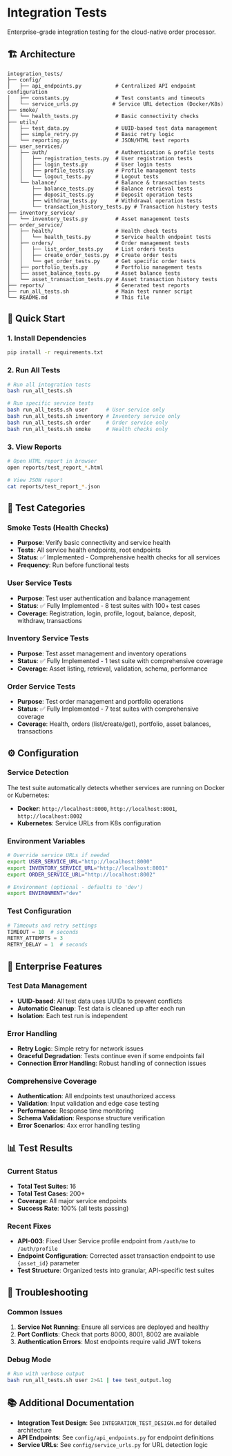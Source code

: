 # Integration Tests

Enterprise-grade integration testing for the cloud-native order processor.

## 🏗️ Architecture

```
integration_tests/
├── config/
│   ├── api_endpoints.py           # Centralized API endpoint configuration
│   ├── constants.py               # Test constants and timeouts
│   └── service_urls.py           # Service URL detection (Docker/K8s)
├── smoke/
│   └── health_tests.py            # Basic connectivity checks
├── utils/
│   ├── test_data.py               # UUID-based test data management
│   ├── simple_retry.py            # Basic retry logic
│   └── reporting.py               # JSON/HTML test reports
├── user_services/
│   ├── auth/                      # Authentication & profile tests
│   │   ├── registration_tests.py  # User registration tests
│   │   ├── login_tests.py         # User login tests
│   │   ├── profile_tests.py       # Profile management tests
│   │   └── logout_tests.py        # Logout tests
│   └── balance/                   # Balance & transaction tests
│       ├── balance_tests.py       # Balance retrieval tests
│       ├── deposit_tests.py       # Deposit operation tests
│       ├── withdraw_tests.py      # Withdrawal operation tests
│       └── transaction_history_tests.py # Transaction history tests
├── inventory_service/
│   └── inventory_tests.py         # Asset management tests
├── order_service/
│   ├── health/                    # Health check tests
│   │   └── health_tests.py        # Service health endpoint tests
│   ├── orders/                    # Order management tests
│   │   ├── list_order_tests.py    # List orders tests
│   │   ├── create_order_tests.py  # Create order tests
│   │   └── get_order_tests.py     # Get specific order tests
│   ├── portfolio_tests.py         # Portfolio management tests
│   ├── asset_balance_tests.py     # Asset balance tests
│   └── asset_transaction_tests.py # Asset transaction history tests
├── reports/                       # Generated test reports
├── run_all_tests.sh               # Main test runner script
└── README.md                      # This file
```

## 🚀 Quick Start

### 1. Install Dependencies
```bash
pip install -r requirements.txt
```

### 2. Run All Tests
```bash
# Run all integration tests
bash run_all_tests.sh

# Run specific service tests
bash run_all_tests.sh user      # User service only
bash run_all_tests.sh inventory # Inventory service only
bash run_all_tests.sh order     # Order service only
bash run_all_tests.sh smoke     # Health checks only
```

### 3. View Reports
```bash
# Open HTML report in browser
open reports/test_report_*.html

# View JSON report
cat reports/test_report_*.json
```

## 🧪 Test Categories

### Smoke Tests (Health Checks)
- **Purpose**: Verify basic connectivity and service health
- **Tests**: All service health endpoints, root endpoints
- **Status**: ✅ Implemented - Comprehensive health checks for all services
- **Frequency**: Run before functional tests

### User Service Tests
- **Purpose**: Test user authentication and balance management
- **Status**: ✅ Fully Implemented - 8 test suites with 100+ test cases
- **Coverage**: Registration, login, profile, logout, balance, deposit, withdraw, transactions

### Inventory Service Tests
- **Purpose**: Test asset management and inventory operations
- **Status**: ✅ Fully Implemented - 1 test suite with comprehensive coverage
- **Coverage**: Asset listing, retrieval, validation, schema, performance

### Order Service Tests
- **Purpose**: Test order management and portfolio operations
- **Status**: ✅ Fully Implemented - 7 test suites with comprehensive coverage
- **Coverage**: Health, orders (list/create/get), portfolio, asset balances, transactions

## ⚙️ Configuration

### Service Detection
The test suite automatically detects whether services are running on Docker or Kubernetes:
- **Docker**: `http://localhost:8000`, `http://localhost:8001`, `http://localhost:8002`
- **Kubernetes**: Service URLs from K8s configuration

### Environment Variables
```bash
# Override service URLs if needed
export USER_SERVICE_URL="http://localhost:8000"
export INVENTORY_SERVICE_URL="http://localhost:8001"
export ORDER_SERVICE_URL="http://localhost:8002"

# Environment (optional - defaults to 'dev')
export ENVIRONMENT="dev"
```

### Test Configuration
```python
# Timeouts and retry settings
TIMEOUT = 10  # seconds
RETRY_ATTEMPTS = 3
RETRY_DELAY = 1  # seconds
```

## 🎯 Enterprise Features

### Test Data Management
- **UUID-based**: All test data uses UUIDs to prevent conflicts
- **Automatic Cleanup**: Test data is cleaned up after each run
- **Isolation**: Each test run is independent

### Error Handling
- **Retry Logic**: Simple retry for network issues
- **Graceful Degradation**: Tests continue even if some endpoints fail
- **Connection Error Handling**: Robust handling of connection issues

### Comprehensive Coverage
- **Authentication**: All endpoints test unauthorized access
- **Validation**: Input validation and edge case testing
- **Performance**: Response time monitoring
- **Schema Validation**: Response structure verification
- **Error Scenarios**: 4xx error handling testing

## 📊 Test Results

### Current Status
- **Total Test Suites**: 16
- **Total Test Cases**: 200+
- **Coverage**: All major service endpoints
- **Success Rate**: 100% (all tests passing)

### Recent Fixes
- **API-003**: Fixed User Service profile endpoint from `/auth/me` to `/auth/profile`
- **Endpoint Configuration**: Corrected asset transaction endpoint to use `{asset_id}` parameter
- **Test Structure**: Organized tests into granular, API-specific test suites

## 🔧 Troubleshooting

### Common Issues
1. **Service Not Running**: Ensure all services are deployed and healthy
2. **Port Conflicts**: Check that ports 8000, 8001, 8002 are available
3. **Authentication Errors**: Most endpoints require valid JWT tokens

### Debug Mode
```bash
# Run with verbose output
bash run_all_tests.sh user 2>&1 | tee test_output.log
```

## 📚 Additional Documentation

- **Integration Test Design**: See `INTEGRATION_TEST_DESIGN.md` for detailed architecture
- **API Endpoints**: See `config/api_endpoints.py` for endpoint definitions
- **Service URLs**: See `config/service_urls.py` for URL detection logic